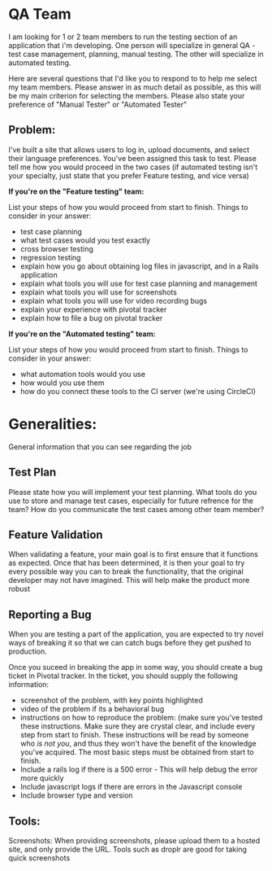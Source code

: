 QA Team
==

I am looking for 1 or 2 team members to run the testing section of an application that i'm
developing.   One person will specialize in general QA - test case management,
planning, manual testing.   The other will specialize in automated testing.

Here are several questions that I'd like you to respond to to
help me select my team members.  Please answer in as much detail as possible,
as this will be my main criterion for selecting the members.  Please also state
your preference of "Manual Tester" or "Automated Tester"


Problem:
-------

I've built a site that allows users to log in, upload documents, and select
their language preferences.  You've been assigned this task to test.  Please
tell me how you would proceed in the two cases (if automated testing isn't your
specialty, just state that you prefer Feature testing, and vice versa)


**If you're on the "Feature testing" team:**

List your steps of how you would proceed from start to finish.  Things to
consider in your answer:

* test case planning
* what test cases would you test exactly
* cross browser testing
* regression testing
* explain how you go about obtaining log files in javascript, and in a Rails
  application
* explain what tools you will use for test case planning and management
* explain what tools you will use for screenshots
* explain what tools you will use for video recording bugs
* explain your experience with pivotal tracker
* explain how to file a bug on pivotal tracker


**If you're on the "Automated testing" team:**

List your steps of how you would proceed from start to finish.  Things to
consider in your answer:

* what automation tools would you use
* how would you use them
* how do you connect these tools to the CI server (we're using CircleCI)





Generalities:
=============

General information that you can see regarding the job


Test Plan
---------

Please state how you will implement your test planning.
What tools do you use to store and manage test cases, especially for future
refrence for the team?
How do you communicate the test cases among other team member?





Feature Validation
------------------

When validating a feature, your main goal is to first ensure that it functions
as expected.  Once that has been determined, it is then your goal to try every
possible way you can to break the functionality, that the original developer
may not have imagined.   This will help make the product more robust




Reporting a Bug
---------------

When you are testing a part of the application, you are expected to try novel
ways of breaking it so that we can catch bugs before they get pushed to
production.

Once you suceed in breaking the app in some way, you should create a bug ticket
in Pivotal tracker.  In the ticket, you should supply the following
information:

* screenshot of the problem, with key points highlighted
* video of the problem if its a behavioral bug
* instructions on how to reproduce the problem:
  (make sure you've tested these instructions.  Make sure they are crystal
  clear, and include every step from start to finish.  These instructions will
  be read by someone who *is not you*, and thus they won't have the benefit of
  the knowledge you've acquired.  The most basic steps must be obtained from
  start to finish.
* Include a rails log if there is a 500 error - This will help debug the error
  more quickly
* Include javascript logs if there are errors in the Javascript console
* Include browser type and version


Tools:
------

Screenshots:
  When providing screenshots, please upload them to a hosted site, and only
  provide the URL. Tools such as droplr are good for taking quick screenshots
